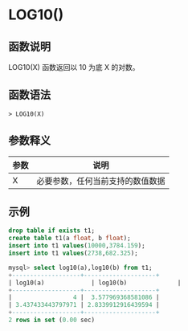 # **LOG10()**

## **函数说明**

LOG10(X) 函数返回以 10 为底 X 的对数。

## **函数语法**

```
> LOG10(X)
```

## **参数释义**

| 参数 | 说明               |
|----|------------------|
| X  | 必要参数，任何当前支持的数值数据 |

## **示例**

```sql
drop table if exists t1;
create table t1(a float, b float);
insert into t1 values(10000,3784.159);
insert into t1 values(2738,682.325);

mysql> select log10(a),log10(b) from t1;
+-------------------+--------------------+
| log10(a)             | log10(b)              |
+-------------------+--------------------+
|                 4 |  3.577969368581086 |
| 3.437433443797971 | 2.8339912916439594 |
+-------------------+--------------------+
2 rows in set (0.00 sec)
```
